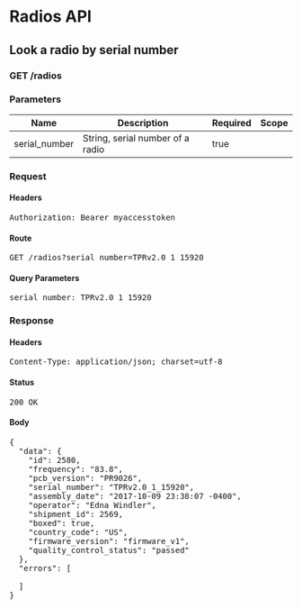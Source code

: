 # Radios API

## Look a radio by serial number

### GET /radios

### Parameters

| Name | Description | Required | Scope |
|------|-------------|----------|-------|
| serial_number | String, serial number of a radio | true |  |

### Request

#### Headers

<pre>Authorization: Bearer myaccesstoken</pre>

#### Route

<pre>GET /radios?serial_number=TPRv2.0_1_15920</pre>

#### Query Parameters

<pre>serial_number: TPRv2.0_1_15920</pre>

### Response

#### Headers

<pre>Content-Type: application/json; charset=utf-8</pre>

#### Status

<pre>200 OK</pre>

#### Body

<pre>{
  "data": {
    "id": 2580,
    "frequency": "83.8",
    "pcb_version": "PR9026",
    "serial_number": "TPRv2.0_1_15920",
    "assembly_date": "2017-10-09 23:38:07 -0400",
    "operator": "Edna Windler",
    "shipment_id": 2569,
    "boxed": true,
    "country_code": "US",
    "firmware_version": "firmware_v1",
    "quality_control_status": "passed"
  },
  "errors": [

  ]
}</pre>
